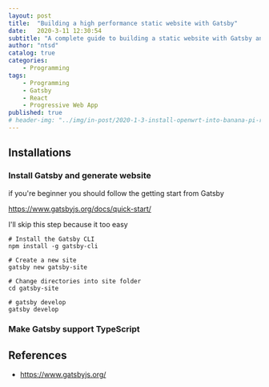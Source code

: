 ```yaml
---
layout: post
title:  "Building a high performance static website with Gatsby"
date:   2020-3-11 12:30:54
subtitle: "A complete guide to building a static website with Gatsby and get 100% score on Google Lighthouse"
author: "ntsd"
catalog: true
categories:
    - Programming
tags:
    - Programming
    - Gatsby
    - React
    - Progressive Web App
published: true
# header-img: "../img/in-post/2020-1-3-install-openwrt-into-banana-pi-r64/plash-speed-2.jpg"
---
```


## Installations

### Install Gatsby and generate website

if you're beginner you should follow the getting start from Gatsby

<https://www.gatsbyjs.org/docs/quick-start/>

I'll skip this step because it too easy

``` Shell
# Install the Gatsby CLI
npm install -g gatsby-cli

# Create a new site
gatsby new gatsby-site

# Change directories into site folder
cd gatsby-site

# gatsby develop
gatsby develop
```

### Make Gatsby support TypeScript



## References

- <https://www.gatsbyjs.org/>
